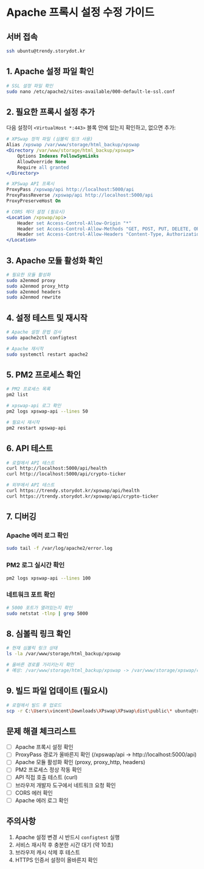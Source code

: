 # Apache 프록시 설정 수정 가이드

## 서버 접속
```bash
ssh ubuntu@trendy.storydot.kr
```

## 1. Apache 설정 파일 확인
```bash
# SSL 설정 파일 확인
sudo nano /etc/apache2/sites-available/000-default-le-ssl.conf
```

## 2. 필요한 프록시 설정 추가

다음 설정이 `<VirtualHost *:443>` 블록 안에 있는지 확인하고, 없으면 추가:

```apache
# XPSwap 정적 파일 (심볼릭 링크 사용)
Alias /xpswap /var/www/storage/html_backup/xpswap
<Directory /var/www/storage/html_backup/xpswap>
    Options Indexes FollowSymLinks
    AllowOverride None
    Require all granted
</Directory>

# XPSwap API 프록시
ProxyPass /xpswap/api http://localhost:5000/api
ProxyPassReverse /xpswap/api http://localhost:5000/api
ProxyPreserveHost On

# CORS 헤더 설정 (필요시)
<Location /xpswap/api>
    Header set Access-Control-Allow-Origin "*"
    Header set Access-Control-Allow-Methods "GET, POST, PUT, DELETE, OPTIONS"
    Header set Access-Control-Allow-Headers "Content-Type, Authorization"
</Location>
```

## 3. Apache 모듈 활성화 확인
```bash
# 필요한 모듈 활성화
sudo a2enmod proxy
sudo a2enmod proxy_http
sudo a2enmod headers
sudo a2enmod rewrite
```

## 4. 설정 테스트 및 재시작
```bash
# Apache 설정 문법 검사
sudo apache2ctl configtest

# Apache 재시작
sudo systemctl restart apache2
```

## 5. PM2 프로세스 확인
```bash
# PM2 프로세스 목록
pm2 list

# xpswap-api 로그 확인
pm2 logs xpswap-api --lines 50

# 필요시 재시작
pm2 restart xpswap-api
```

## 6. API 테스트
```bash
# 로컬에서 API 테스트
curl http://localhost:5000/api/health
curl http://localhost:5000/api/crypto-ticker

# 외부에서 API 테스트
curl https://trendy.storydot.kr/xpswap/api/health
curl https://trendy.storydot.kr/xpswap/api/crypto-ticker
```

## 7. 디버깅

### Apache 에러 로그 확인
```bash
sudo tail -f /var/log/apache2/error.log
```

### PM2 로그 실시간 확인
```bash
pm2 logs xpswap-api --lines 100
```

### 네트워크 포트 확인
```bash
# 5000 포트가 열려있는지 확인
sudo netstat -tlnp | grep 5000
```

## 8. 심볼릭 링크 확인
```bash
# 현재 심볼릭 링크 상태
ls -la /var/www/storage/html_backup/xpswap

# 올바른 경로를 가리키는지 확인
# 예상: /var/www/storage/html_backup/xpswap -> /var/www/storage/xpswap/client/dist
```

## 9. 빌드 파일 업데이트 (필요시)
```bash
# 로컬에서 빌드 후 업로드
scp -r C:\Users\vincent\Downloads\XPswap\XPswap\dist\public\* ubuntu@trendy.storydot.kr:/var/www/storage/xpswap/client/dist/
```

## 문제 해결 체크리스트

- [ ] Apache 프록시 설정 확인
- [ ] ProxyPass 경로가 올바른지 확인 (/xpswap/api -> http://localhost:5000/api)
- [ ] Apache 모듈 활성화 확인 (proxy, proxy_http, headers)
- [ ] PM2 프로세스 정상 작동 확인
- [ ] API 직접 호출 테스트 (curl)
- [ ] 브라우저 개발자 도구에서 네트워크 요청 확인
- [ ] CORS 에러 확인
- [ ] Apache 에러 로그 확인

## 주의사항

1. Apache 설정 변경 시 반드시 `configtest` 실행
2. 서비스 재시작 후 충분한 시간 대기 (약 10초)
3. 브라우저 캐시 삭제 후 테스트
4. HTTPS 인증서 설정이 올바른지 확인